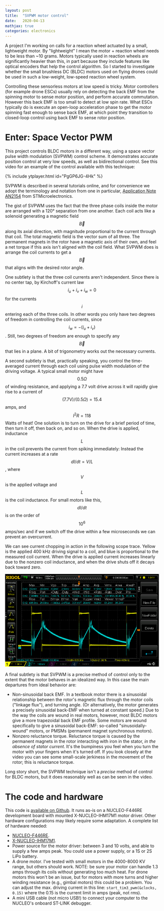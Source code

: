 ```yaml
---
layout: post
title:  "SVPWM motor control"
date:   2020-04-13
mathjax: true
categories: electronics
---
```


A project I'm working on calls for a reaction wheel actuated by a small,
lightweight motor. By "lightweight" I mean the motor + reaction wheel needs to
be less than ~10 grams. Motors typically used in
reaction wheels are significantly heavier than this, in part because they
include features like optical encoders that help the control algorithm. So
I started to investigate whether the small brushless DC (BLDC) motors used
on flying drones could be used in such a low-weight, low-speed reaction wheel
system.

Controlling these sensorless motors at low speed is tricky. Motor controllers
(for example drone ESCs) usually rely on detecting the back EMF from the
spinning motor to sense motor position, and perform accurate commutation.
However this back EMF is too small to detect at low spin rate. What ESCs
typically do is execute an open-loop acceleration phase to get the motor
spinning fast enough to sense back EMF, at which point they transition to
closed-loop control using back EMF to sense rotor position.

# Enter: Space Vector PWM

This project controls BLDC motors in a different way, using a space vector pulse
width modulation (SVPWM) control scheme. It demonstrates accurate position
control at very low speeds, as well as bidirectional control. See this video
for an example of the control available with this technique:

{% include ytplayer.html id="PgGP6JG-4Hk" %}

SVPWM is described in several tutorials online, and for convenience we adopt the
terminology and notation from one in particular, [Application Note
AN2154](https://www.st.com/resource/en/application_note/cd00055518-space-vector-modulation-using-8bit-st7mc-microcontroller-and-st7mckitbldc-starter-kit-stmicroelectronics.pdf)
from STMicroelectronics.

The gist of SVPWM uses the fact that the three phase coils inside the motor are
arranged with a 120&deg; separation from one another. Each coil acts like a
solenoid generating a magnetic field $$\vec{B}$$ along its axial direction, with
magnitude proportional to the current through that coil. The total magnetic
field is the vector sum of all three. The permanent magnets in the rotor have a
magnetic axis of their own, and feel a net torque if this axis isn't aligned
with the coil field. What SVPWM does is arrange the coil currents to get a
$$\vec{B}$$ that aligns with the desired rotor angle.

One subtlety is that the three coil currents aren't independent. Since there is
no center tap, by Kirchoff's current law $$i_u + i_v + i_w=0$$ for the currents
$$i$$ entering each of the three coils. In other words you only have two degrees
of freedom in controlling the coil currents, since $$i_w = -(i_u + i_v)$$.
Still, two degrees of freedom are enough to specify any $$\vec{B}$$ that lies in
a plane. A bit of trigonometry works out the necessary currents.

A second subtlety is that, practically speaking, you control the time-averaged
current through each coil using pulse width modulation of the driving voltage. A
typical small motor might have $$0.5 \Omega$$ of winding resistance, and
applying a 7.7 volt drive across it will rapidly give rise to a current of
$$(7.7\mathrm{V})/(0.5 \Omega) = 15.4$$ amps, and $$I^2 R=118$$ Watts of heat!
One solution is to turn on the drive for a brief period of time, then turn it
off, then back on, and so on. When the drive is applied, inductance $$L$$ in the
coil prevents the current from spiking immediately: Instead the current
increases at a rate $$dI/dt = V/L$$, where $$V$$ is the applied voltage and
$$L$$ is the coil inductance. For small motors like this, $$dI/dt$$ is on the
order of $$10^6$$ amps/sec and if we switch off the drive within a few
microseconds we can prevent an overcurrent.

We can see current chopping in action in the following scope trace. Yellow is
the applied 400 kHz driving signal to a coil, and blue is proportional to the
measured coil current. When the drive is applied current increases linearly due
to the nonzero coil inductance, and when the drive shuts off it decays back
toward zero.

![Scope screen capture](/assets/F1103-motor-0.22-duty.png)

A final subtlety is that SVPWM is a precise method of control only to the extent
that the motor behaves in an idealized way. In this case the main departures from
ideal behavior are:
- Non-sinusoidal back EMF. In a textbook motor there is a sinusoidal
relationship between the rotor's magnetic flux through the motor coils ("linkage
flux"), and turning angle. (Or alternatively, the motor generates a precisely
sinusoidal back-EMF when turned at constant speed.) Due to the way the coils are
wound in real motors, however, most BLDC motors give a more trapezoidal back EMF
profile. Some motors are wound specifically to give a sinusoidal back-EMF:
so-called "sinusoidally-wound" motors, or PMSMs (permanent magnet synchronous
motors).
- Nonzero reluctance torque. Reluctance torque is caused by the permanent
magnets in the rotor interacting with iron in the stator, *in the absence of
stator current*. It's the bumpiness you feel when you turn the motor with
your fingers when it's turned off. If you look closely at the video you can see
some small-scale jerkiness in the movement of the rotor; this is reluctance torque.

Long story short, the SVPWM technique isn't a *precise* method of control for
BLDC motors, but it does reasonably well as can be seen in the video.

# The code and hardware

This code is [available on Github](https://github.com/jkboyce/svpwm-stm32).
It runs as-is on a NUCLEO-F446RE development board with mounted
X-NUCLEO-IHM17M1 motor driver. Other hardware configurations may likely require
some adaptation. A complete list of hardware needed:
- [NUCLEO-F446RE](https://www.st.com/en/evaluation-tools/nucleo-f446re.html).
- [X-NUCLEO-IHM17M1](https://www.st.com/en/ecosystems/x-nucleo-ihm17m1.html).
- Power source for the motor driver: between 3 and 10 volts, and able to supply a
few amps peak. You could use a power supply, or a 1S or 2S LiPo battery.
- A drone motor. I've tested with small motors in the 4000-8000 KV range, but others
should work. NOTE: be sure your motor can handle 1.3 amps through its coils
without generating too much heat. For drone motors this won't be an issue, but
for motors with more turns and higher winding resistance (e.g., gimbal motors)
this could be a problem. You can adjust the max. driving current in this line:
`start_tim3_pwm(&clocks, 0.15)` where the 0.15 is the current limit in amps
(peak, not rms).
- A mini USB cable (not micro USB!) to connect your computer to
the NUCLEO's onboard ST-LINK debugger.



